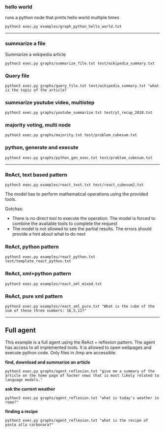 
### hello world

runs a python node that prints hello world multiple times

`python3 exec.py examples/graph_python_hello_world.txt`

---

### summarize a file

Summarize a wikipedia article

`python3 exec.py graphs/summarize_file.txt test/wikipedia_summary.txt`

### Query file

`python3 exec.py graphs/query_file.txt test/wikipedia_summary.txt "what is the topic of the article?`

### summarize youtube video, multistep

`python3 exec.py graphs/youtube_summarize.txt test/yt_recap_2018.txt`

### majority voting, multi node

`python3 exec.py graphs/majority.txt test/problem_cubesum.txt`

### python, generate and execute

`python3 exec.py graphs/python_gen_exec.txt test/problem_cubesum.txt`

---

### ReAct, text based pattern

`python3 exec.py examples/react_text.txt test/react_cubesum2.txt`

The model has to perform mathematical operations using the provided tools.
  
  Gotchas:
  - There is no direct tool to execute the operation. The model is forced to combine the available tools to complete the request
  - The model is not allowed to see the partial results. The errors should provide a hint about what to do next

### ReAct, python pattern

`python3 exec.py examples/react_python.txt test/template_react_python.txt`

### ReAct, xml+python pattern

`python3 exec.py examples/react_xml_mixed.txt`

### ReAct, pure xml pattern

`python3 exec.py examples/react_xml_pure.txt "What is the cube of the sum of these three numbers: 16,5,11?"`

---

## Full agent

This example is a full agent using the ReAct + reflexion pattern.
The agent has access to all implemented tools.
It is allowed to open webpages and execute python code.
Only files in /tmp are accessible.

**find, download and summarize an article**

`python3 exec.py graphs/agent_reflexion.txt "give me a summary of the article on the home page of hacker news that is most likely related to language models."`

**ask the current weather**

`python3 exec.py graphs/agent_reflexion.txt "what is today's weather in rome?"`

**finding a recipe**

`python3 exec.py graphs/agent_reflexion.txt "what is the recipe of pasta alla carbonara?"`
